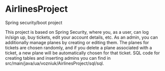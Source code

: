 # AirlinesProject
Spring security/boot project

This project is based on Spring Security, where you, as a user, can log in/sign up, buy tickets, edit your account details, etc. As an admin, you can additionally manage planes by creating or editing them.
The planes for tickets are chosen randomly, and if you delete a plane associated with a ticket, a new plane will be automatically chosen for that ticket. SQL code for creating tables and inserting admins you can find in src/main/java/ua/vozniuk/AirlinesProject/sql/sql.
